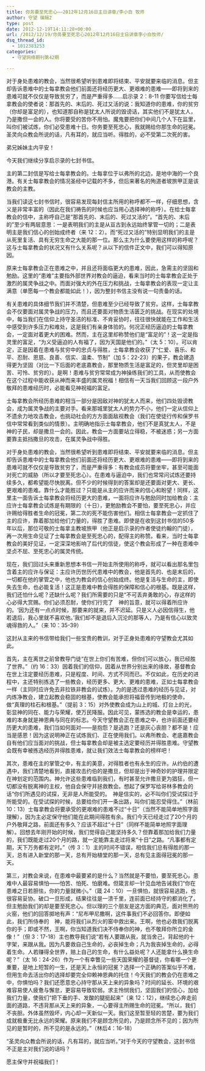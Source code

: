 ```yaml
---
title: 你务要至死忠心——2012年12月16日主日讲章/李小白 牧师
author: 守望 编辑2
type: post
date: 2012-12-19T14:11:28+00:00
url: /2012/12/19/你务要至死忠心2012年12月16日主日讲章李小白牧师/
dsq_thread_id:
  - 1812383253
categories:
  - 守望网络期刊第42期

---
```

对于身处患难的教会，当然很希望听到患难即将结束、平安就要来临的消息。但主却告诉患难中的士每拿教会他们前面还将经历更大、更艰难的患难——即将到来的患难可就不仅仅是导致贫穷了，而是严重得多……<!--more-->启示录 2：8-11 你要写信给士每拿教会的使者说：那首先的、末后的、死过又活的说：我知道你的患难，你的贫穷（你却是富足的），也知道那自称是犹太人所说的毁谤话，其实他们不是犹太人，乃是撒但一会的人。你将要受的苦你不用怕。魔鬼要把你们中间几个人下在监里，叫你们被试炼，你们必受患难十日。你务要至死忠心，我就赐给你那生命的冠冕。圣灵向众教会所说的话，凡有耳的，就应当听。得胜的，必不受第二次死的害。

弟兄姊妹主内平安！

今天我们继续分享启示录的七封书信。

主的第二封信是写给士每拿教会的。士每拿位于以弗所的北边，是地中海的一个良港。有关士每拿教会的情况圣经中记载的不多，但后来著名的殉道者坡旅甲正是该教会的主教。

当我们读这七封书信时，很容易发现每封信主所用的称呼都不一样，仔细思想，含义是非常丰富的（因此在我们祷告的时候也应当用心选择神的称呼）。在给士每拿教会的信中，主称呼自己是“那首先的、末后的、死过又活的”。“首先的、末后的”至少有两层意思：一是表明我们的主是从亘古到永远始终掌管一切的；二是表明主是我们信心的创始成终者（来 12：2）。而“死过又活的”特别显明我们的主是从死里复活、具有无穷生命之大能的那一位。那么主为什么要使用这样的称呼呢？这与士每拿教会的状况又有什么关系呢？从以下的信件正文中，我们可以得知原因。

原来士每拿教会正在患难之中，并且还将面临更大的患难，因此，急需主的坚固和勉励。这里的“患难”主要指外部世界对教会的逼迫，看来当时的士每拿教会正处于激烈的属灵争战之中。而面对强大的外在压力和挑战，士每拿教会的表现一定让主满意（单愿每一个教会都能如此！），因为整封书信主没有说一句责备的话。

有关患难的具体细节我们并不清楚，但患难至少已经导致了贫穷。这样，士每拿教会不仅要面对属灵争战的压力，而且还要面对物质生活匮乏的挑战。在现实的处境中，每当我们在信仰上持守圣洁的标准、不肯妥协时，往往很快就能在工作和生活中感受到许多压力和难处，这是我们有亲身体验的。何况正经历逼迫的士每拿教会，一定面对着更大的困难。然而，主在这里却称赞他们是“富足的”！这一定是指灵里的富足，“为义受逼迫的人有福了，因为天国是他们的。”（太 5：10）。可以肯定，正是因着在患难与贫穷中的忠贞与得胜，士每拿教会收获了“仁爱、喜乐、和平、忍耐、恩慈、良善、信实、温柔、节制”（加 5：22-23）的果子，教会建造得更为坚固（对比一下后面的老底嘉教会，那里物质生活是富足的，但灵里却是困苦、可怜、贫穷的）。是啊！患难与贫穷常常成为神操练我们的工具，从而使教会在这个过程中能收获从神而来丰盛的属灵祝福！相信有一天当我们回顾这一段户外敬拜的患难经历时，必能看见神祝福的富足。

士每拿教会所经历患难的相当一部分是因敌对神的犹太人而来，他们四处毁谤教会，成为属灵争战的主要对手。看来那城里犹太人的势力不小，他们一定从信仰上不遗余力地攻击教会，也挑动社会的方方面面敌视教会（我们在使徒行传和保罗书信中常常看到类似的情景）。主明确地指示士每拿教会，他们不是真犹太人，不是神的子民，却是撒旦一会的。因此，教会一方面要站立得稳，不被迷惑；另一方面要靠主抵挡撒旦的攻击，在属灵争战中得胜。

对于身处患难的教会，当然很希望听到患难即将结束、平安就要来临的消息。但主却告诉患难中的士每拿教会他们前面还将经历更大、更艰难的患难——即将到来的患难可就不仅仅是导致贫穷了，而是严重得多：有教会成员将要坐牢，甚至可能面对死亡的威胁（所以才要至死忠心）。在患难与逼迫中，我们也常常问试炼还要持续多久，都希望能尽快脱离。但不少的时候得到的答案却是还要面对更大、更长、更艰难的患难。靠什么才能胜过？只能是从主的应许而来的信心和盼望！同样，这里主一面告诉士每拿教会将经历更大的患难，一面将应许与勉励同时加给教会：主应许士每拿教会试炼是有期限的（十日），更勉励教会不要怕，要至死忠心，并应许赐给得胜者生命的冠冕，第二次的死不能伤害他们。相信士每拿教会一定抓住了主的应许，靠着那加给他们力量的，得胜了患难。即使是在收到这封书信的50多年以后，那位可敬的士每拿主教坡旅甲（他正是启示录的作者使徒约翰的门徒），再一次用生命见证了士每拿教会是至死忠心的，配得主的称赞。看来，当时士每拿教会的美好见证，一定深深地影响了后代的信徒，使这个教会形成了一种在患难中坚贞不屈、至死忠心的属灵传统。

现在，我们回过头来重新思想本书信一开始主所使用的称呼，就可以看出那名里包含着主的应许与保证：主应许历世历代患难中的教会，他是首先的、也是末后的，一切都在他的掌管之中，他也为教会的信心创始成终。他是复活与生命的主，即使失去生命，也必能复活！这正是患难中教会得胜的保障和信心的根基。既是这样，我们还怕什么呢？还缺什么呢？我们所需要的只是“不可丢弃勇敢的心，存这样的心必得大赏赐。你们必须忍耐，使你们行完了　神的旨意，就可以得着所应许的。‘因为还有一点点时候，那要来的就来，并不迟延。只是义人必因信得生，他若退后，我心里就不喜欢他。’我们却不是退后入沉沦的那等人，乃是有信心以致灵魂得救的人。”（来 10：35-39）

这封从主来的书信带给我们一些宝贵的教训，对于正身处患难的守望教会尤其如此。

首先，主在离世之前曾教导门徒“在世上你们有苦难，但你们可以放心，我已经胜了世界。”（约 16：33）因着我们的信仰，因着从世界分别出来的缘故，基督教会在世上注定要经历患难，只是程度、时间、方式不同而已。不仅如此，在历史的进程中，主还特别拣选了一些教会，经历更多、更大、更难的患难，正如士每拿教会一样（主同时应许免去非拉铁非教会的试炼）。为的是透过患难的经历与见证，对内炼净教会，建立起教会稳固的根基，使教会能承担将福音传到地极的使命，做“真理的柱石和根基。”（提前 3：15）对外使教会成为山上的城、灯台上的光，彰显神的同在、能力与荣耀，使万民降服。因此可见，蒙拣选的教会是幸运的，患难的本身就是神恩典与同在的标志。今天守望教会正在患难之中，也许前面还要经历更大的患难，我们当如何面对——是抱怨？是逃跑？还是灰心丧胆？都不是！应当是感恩！因为这说明神正在试炼我们、正在使用我们。以弗所教会、老底嘉教会自有他们应当面对的挑战，但士每拿教会却是被主选定要经历并得胜患难。守望教会既有幸被拣选经历并得胜患难，就让我们效法士每拿教会的榜样吧！

其次，患难在主的掌管之中，有主的美意，对得胜者也有永生的应许。从约伯的遭遇中，我们清楚地看到，直接攻击约伯的是撒旦，但却是出于神奇妙的护理并限定在神划定的范围内。神允许这些患难临到我们，有时甚至允许撒旦更为猖狂，但一切都没有脱离神的主权，他自会保守并拯救教会。想起了保罗写给哥林多教会的话“你们所遇见的试探，无非是人所能受的。　神是信实的，必不叫你们受试探过于所能受的。在受试探的时候，总要给你们开一条出路，叫你们能忍受得住。”（林前 10：13）士每拿教会将要承受的更艰难的患难不过“十日”（当然不能简单地照字面理解），因为主必定保守他们能在此期间得胜有余。我们今天已经走过了20个月的户外敬拜之路，前面还有多久？应该不超过“十日”（同样不能简单地照字面理解）。回想去年刚开始的时候，我们觉得自己能坚持多久？但靠着那加给我们力量的，我们既能走过20个月的路，就一定能靠主走过将来“十日”之路。“凡事都有定期，天下万务都有定时。”（传 3：1）主的时间不错误，相信我们总有得胜的那一天，总有进入新堂的那一天，总有开始植堂的那一天，总有见主面得冠冕的那一天。

第三，对教会来说，在患难中最要紧的是什么？当然就是不要怕，要至死忠心。患难中人最容易惧怕——怕苦、怕死、怕磨难。但箴言却一针见血地告诫我们“你在患难之日若胆怯，你的力量就微小。”（箴 24：10）一旦惧怕，就很容易逃跑，也很容易妥协。破口一旦形成，结果往往是一溃千里，连前面已经持守的都消化了。但主勉励我们的却是要至死忠心。但以理的三个朋友是这方面的典范，面对熊熊的火窑，他们的回答掷地有声：“尼布甲尼撒啊，这件事我们不必回答你。即便如此，我们所侍奉的　神，能将我们从烈火的窑中救出来。王啊，他也必救我们脱离你的手；即或不然，王啊，你当知道我们决不侍奉你的神，也不敬拜你所立的金像！”（但 3：17-18）主也教导我们说“若有人要跟从我，就当舍己，背起他的十字架，来跟从我。因为凡要救自己生命的，必丧掉生命；凡为我丧掉生命的，必得着生命。人若赚得全世界，赔上自己的生命，有什么益处呢？人还能拿什么换生命呢？”（太 16：24-26）作为一个有幸瞥见一些天国荣耀的基督徒，你看哪一个更重要，是地上短暂的一生，还是天上永恒的冠冕？选择一个正确的答案似乎不难，但用生命去活出你的选择却要完全仰赖神恩典的托住！今天我们的教会仍在患难之中，你惧怕吗？我们还愿意忠心持守那从天上来的异象吗？时间的延长、环境的艰难容易使人疲惫与懈怠，更容易导致软弱。求主怜悯我们，坚固我们的信心，加给我们力量，使我们“把下垂的手、发酸的腿挺起来”（来 12：12），继续忠心奔走前面的道路，不违背那从天上来的异象，一心要得主所赐生命的冠冕。“所以，我们不丧胆。外体虽然毁坏，内心却一天新似一天。我们这至暂至轻的苦楚，要为我们成就极重无比永远的荣耀。原来我们不是顾念所见的，乃是顾念所不见的；因为所见的是暂时的，所不见的是永远的。”（林后4：16-18）

“圣灵向众教会所说的话，凡有耳的，就应当听。”对于今天的守望教会，这封书信不正是主对我们说的话吗？

愿主保守并祝福我们！

&nbsp;

&nbsp;